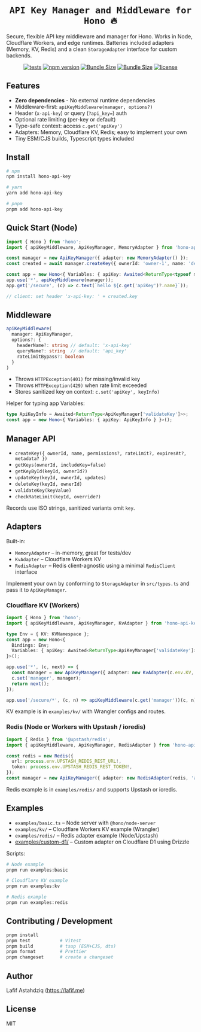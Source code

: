 <h1 align="center"> <code>API Key Manager and Middleware for Hono 🔥</code> </h1>

Secure, flexible API key middleware and manager for Hono. Works in Node, Cloudflare Workers, and edge runtimes. Batteries included adapters (Memory, KV, Redis) and a clean `StorageAdapter` interface for custom backends.

<div align="center">

[![tests](https://img.shields.io/github/actions/workflow/status/qutek/hono-api-key/ci.yml)](https://github.com/qutek/hono-api-key/actions/workflows/ci.yml)
[![npm version](https://img.shields.io/npm/v/hono-api-key.svg)](https://www.npmjs.com/package/hono-api-key "View this project on NPM")
[![Bundle Size](https://img.shields.io/bundlephobia/min/hono-api-key)](https://bundlephobia.com/result?p=hono-api-key)
[![Bundle Size](https://img.shields.io/bundlephobia/minzip/hono-api-key)](https://bundlephobia.com/result?p=hono-api-key)
[![license](https://img.shields.io/npm/l/hono-api-key)](LICENSE)
<!-- [![npm downloads](https://img.shields.io/npm/dm/hono-api-key)](https://www.npmjs.com/package/hono-api-key) -->

</div>

## Features

- **Zero dependencies** - No external runtime dependencies
- Middleware-first: `apiKeyMiddleware(manager, options?)`
- Header (`x-api-key`) or query (`?api_key=`) auth
- Optional rate limiting (per-key or default)
- Type-safe context: access `c.get('apiKey')`
- Adapters: Memory, Cloudflare KV, Redis; easy to implement your own
- Tiny ESM/CJS builds, Typescript types included

## Install

```bash
# npm
npm install hono-api-key

# yarn
yarn add hono-api-key

# pnpm
pnpm add hono-api-key
```

## Quick Start (Node)

```ts
import { Hono } from 'hono';
import { apiKeyMiddleware, ApiKeyManager, MemoryAdapter } from 'hono-api-key';

const manager = new ApiKeyManager({ adapter: new MemoryAdapter() });
const created = await manager.createKey({ ownerId: 'owner-1', name: 'demo' });

const app = new Hono<{ Variables: { apiKey: Awaited<ReturnType<typeof manager.validateKey>> } }>();
app.use('*', apiKeyMiddleware(manager));
app.get('/secure', (c) => c.text(`hello ${c.get('apiKey')?.name}`));

// client: set header 'x-api-key: ' + created.key
```

## Middleware

```ts
apiKeyMiddleware(
  manager: ApiKeyManager,
  options?: {
    headerName?: string // default: 'x-api-key'
    queryName?: string  // default: 'api_key'
    rateLimitBypass?: boolean
  }
)
```

- Throws `HTTPException(401)` for missing/invalid key
- Throws `HTTPException(429)` when rate limit exceeded
- Stores sanitized key on context: `c.set('apiKey', keyInfo)`

Helper for typing app Variables:

```ts
type ApiKeyInfo = Awaited<ReturnType<ApiKeyManager['validateKey']>>;
const app = new Hono<{ Variables: { apiKey: ApiKeyInfo } }>();
```

## Manager API

- `createKey({ ownerId, name, permissions?, rateLimit?, expiresAt?, metadata? })`
- `getKeys(ownerId, includeKey=false)`
- `getKeyById(keyId, ownerId?)`
- `updateKey(keyId, ownerId, updates)`
- `deleteKey(keyId, ownerId)`
- `validateKey(keyValue)`
- `checkRateLimit(keyId, override?)`

Records use ISO strings, sanitized variants omit `key`.

## Adapters

Built-in:

- `MemoryAdapter` – in-memory, great for tests/dev
- `KvAdapter` – Cloudflare Workers KV
- `RedisAdapter` – Redis client-agnostic using a minimal `RedisClient` interface

Implement your own by conforming to `StorageAdapter` in `src/types.ts` and pass it to `ApiKeyManager`.

### Cloudflare KV (Workers)

```ts
import { Hono } from 'hono';
import { apiKeyMiddleware, ApiKeyManager, KvAdapter } from 'hono-api-key';

type Env = { KV: KVNamespace };
const app = new Hono<{
  Bindings: Env;
  Variables: { apiKey: Awaited<ReturnType<ApiKeyManager['validateKey']>>; manager: ApiKeyManager };
}>();

app.use('*', (c, next) => {
  const manager = new ApiKeyManager({ adapter: new KvAdapter(c.env.KV, 'apikey:') });
  c.set('manager', manager);
  return next();
});

app.use('/secure/*', (c, n) => apiKeyMiddleware(c.get('manager'))(c, n));
```

KV example is in `examples/kv/` with Wrangler configs and routes.

### Redis (Node or Workers with Upstash / ioredis)

```ts
import { Redis } from '@upstash/redis';
import { apiKeyMiddleware, ApiKeyManager, RedisAdapter } from 'hono-api-key';

const redis = new Redis({
  url: process.env.UPSTASH_REDIS_REST_URL!,
  token: process.env.UPSTASH_REDIS_REST_TOKEN!,
});
const manager = new ApiKeyManager({ adapter: new RedisAdapter(redis, 'apikey:') });
```

Redis example is in `examples/redis/` and supports Upstash or ioredis.

## Examples

- `examples/basic.ts` – Node server with `@hono/node-server`
- `examples/kv/` – Cloudflare Workers KV example (Wrangler)
- `examples/redis/` – Redis adapter example (Node/Upstash)
- [examples/custom-d1/](examples/custom-d1/README.md) – Custom adapter on Cloudflare D1 using Drizzle

Scripts:

```bash
# Node example
pnpm run examples:basic

# Cloudflare KV example
pnpm run examples:kv

# Redis example
pnpm run examples:redis
```

## Contributing / Development

```bash
pnpm install
pnpm test           # Vitest
pnpm build          # tsup (ESM+CJS, dts)
pnpm format         # Prettier
pnpm changeset      # create a changeset
```

## Author

Lafif Astahdziq (<https://lafif.me>)

## License

MIT
